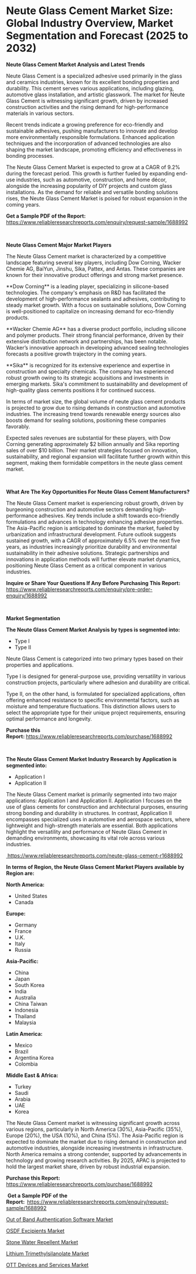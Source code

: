 <p><h1>Neute Glass Cement Market Size: Global Industry Overview, Market Segmentation and Forecast (2025 to 2032)</h1></p><p><strong>Neute Glass Cement Market Analysis and Latest Trends</strong></p>
<p><p>Neute Glass Cement is a specialized adhesive used primarily in the glass and ceramics industries, known for its excellent bonding properties and durability. This cement serves various applications, including glazing, automotive glass installation, and artistic glasswork. The market for Neute Glass Cement is witnessing significant growth, driven by increased construction activities and the rising demand for high-performance materials in various sectors.</p><p>Recent trends indicate a growing preference for eco-friendly and sustainable adhesives, pushing manufacturers to innovate and develop more environmentally responsible formulations. Enhanced application techniques and the incorporation of advanced technologies are also shaping the market landscape, promoting efficiency and effectiveness in bonding processes.</p><p>The Neute Glass Cement Market is expected to grow at a CAGR of 9.2% during the forecast period. This growth is further fueled by expanding end-use industries, such as automotive, construction, and home décor, alongside the increasing popularity of DIY projects and custom glass installations. As the demand for reliable and versatile bonding solutions rises, the Neute Glass Cement Market is poised for robust expansion in the coming years.</p></p>
<p><strong>Get a Sample PDF of the Report:&nbsp;</strong> <a href="https://www.reliableresearchreports.com/enquiry/request-sample/1688992?utm_campaign=33&utm_medium=2&utm_source=Github&utm_content=ia&utm_term=06012025&utm_id=neute-glass-cement">https://www.reliableresearchreports.com/enquiry/request-sample/1688992</a></p>
<p>&nbsp;</p>
<p><strong>Neute Glass Cement Major Market Players</strong></p>
<p><p>The Neute Glass Cement market is characterized by a competitive landscape featuring several key players, including Dow Corning, Wacker Chemie AG, BaiYun, Jinshu, Sika, Pattex, and Antas. These companies are known for their innovative product offerings and strong market presence.</p><p>**Dow Corning** is a leading player, specializing in silicone-based technologies. The company's emphasis on R&D has facilitated the development of high-performance sealants and adhesives, contributing to steady market growth. With a focus on sustainable solutions, Dow Corning is well-positioned to capitalize on increasing demand for eco-friendly products.</p><p>**Wacker Chemie AG** has a diverse product portfolio, including silicone and polymer products. Their strong financial performance, driven by their extensive distribution network and partnerships, has been notable. Wacker’s innovative approach in developing advanced sealing technologies forecasts a positive growth trajectory in the coming years.</p><p>**Sika** is recognized for its extensive experience and expertise in construction and specialty chemicals. The company has experienced robust growth owing to its strategic acquisitions and investments in emerging markets. Sika's commitment to sustainability and development of high-quality glass cements positions it for continued success.</p><p>In terms of market size, the global volume of neute glass cement products is projected to grow due to rising demands in construction and automotive industries. The increasing trend towards renewable energy sources also boosts demand for sealing solutions, positioning these companies favorably.</p><p>Expected sales revenues are substantial for these players, with Dow Corning generating approximately $2 billion annually and Sika reporting sales of over $10 billion. Their market strategies focused on innovation, sustainability, and regional expansion will facilitate further growth within this segment, making them formidable competitors in the neute glass cement market.</p></p>
<p>&nbsp;</p>
<p><strong>What Are The Key Opportunities For Neute Glass Cement Manufacturers?</strong></p>
<p><p>The Neute Glass Cement market is experiencing robust growth, driven by burgeoning construction and automotive sectors demanding high-performance adhesives. Key trends include a shift towards eco-friendly formulations and advances in technology enhancing adhesive properties. The Asia-Pacific region is anticipated to dominate the market, fueled by urbanization and infrastructural development. Future outlook suggests sustained growth, with a CAGR of approximately 6.5% over the next five years, as industries increasingly prioritize durability and environmental sustainability in their adhesive solutions. Strategic partnerships and innovations in application methods will further elevate market dynamics, positioning Neute Glass Cement as a critical component in various industries.</p></p>
<p><strong>Inquire or Share Your Questions If Any Before Purchasing This Report:</strong> <a href="https://www.reliableresearchreports.com/enquiry/pre-order-enquiry/1688992?utm_campaign=33&utm_medium=2&utm_source=Github&utm_content=ia&utm_term=06012025&utm_id=neute-glass-cement">https://www.reliableresearchreports.com/enquiry/pre-order-enquiry/1688992</a></p>
<p>&nbsp;</p>
<p><strong>Market Segmentation</strong></p>
<p><strong>The Neute Glass Cement Market Analysis by types is segmented into:</strong></p>
<p><ul><li>Type I</li><li>Type II</li></ul></p>
<p><p>Neute Glass Cement is categorized into two primary types based on their properties and applications. </p><p>Type I is designed for general-purpose use, providing versatility in various construction projects, particularly where adhesion and durability are critical. </p><p>Type II, on the other hand, is formulated for specialized applications, often offering enhanced resistance to specific environmental factors, such as moisture and temperature fluctuations. This distinction allows users to select the appropriate type for their unique project requirements, ensuring optimal performance and longevity.</p></p>
<p><strong>Purchase this Report:&nbsp;</strong><a href="https://www.reliableresearchreports.com/purchase/1688992?utm_campaign=33&utm_medium=2&utm_source=Github&utm_content=ia&utm_term=06012025&utm_id=neute-glass-cement">https://www.reliableresearchreports.com/purchase/1688992</a></p>
<p>&nbsp;</p>
<p><strong>The Neute Glass Cement Market Industry Research by Application is segmented into:</strong></p>
<p><ul><li>Application I</li><li>Application II</li></ul></p>
<p><p>The Neute Glass Cement market is primarily segmented into two major applications: Application I and Application II. Application I focuses on the use of glass cements for construction and architectural purposes, ensuring strong bonding and durability in structures. In contrast, Application II encompasses specialized uses in automotive and aerospace sectors, where lightweight and high-strength materials are essential. Both applications highlight the versatility and performance of Neute Glass Cement in demanding environments, showcasing its vital role across various industries.</p></p>
<p><a href="https://www.reliableresearchreports.com/neute-glass-cement-r1688992?utm_campaign=33&utm_medium=2&utm_source=Github&utm_content=ia&utm_term=06012025&utm_id=neute-glass-cement">&nbsp;https://www.reliableresearchreports.com/neute-glass-cement-r1688992</a></p>
<p><strong>In terms of Region, the Neute Glass Cement Market Players available by Region are:</strong></p>
<p>
    <p> <strong> North America: </strong>
        <ul>
            <li>United States</li>
            <li>Canada</li>
        </ul>
        </p> 
    <p> <strong> Europe: </strong>
        <ul>
            <li>Germany</li>
            <li>France</li>
            <li>U.K.</li>
            <li>Italy</li>
            <li>Russia</li>
        </ul>
        </p> 
    <p> <strong> Asia-Pacific: </strong>
        <ul>
            <li>China</li>
            <li>Japan</li>
            <li>South Korea</li>
            <li>India</li>
            <li>Australia</li>
            <li>China Taiwan</li>
            <li>Indonesia</li>
            <li>Thailand</li>
            <li>Malaysia</li>
        </ul>
        </p> 
    <p> <strong> Latin America: </strong>
        <ul>
            <li>Mexico</li>
            <li>Brazil</li>
            <li>Argentina Korea</li>
            <li>Colombia</li>
        </ul>
        </p> 
    <p> <strong> Middle East & Africa: </strong>
        <ul>
            <li>Turkey</li>
            <li>Saudi</li>
            <li>Arabia</li>
            <li>UAE</li>
            <li>Korea</li>
        </ul>
    </p>
    </p>
<p><p>The Neute Glass Cement market is witnessing significant growth across various regions, particularly in North America (30%), Asia-Pacific (35%), Europe (20%), the USA (10%), and China (5%). The Asia-Pacific region is expected to dominate the market due to rising demand in construction and automotive industries, alongside increasing investments in infrastructure. North America remains a strong contender, supported by advancements in technology and growing research activities. By 2025, APAC is projected to hold the largest market share, driven by robust industrial expansion.</p></p>
<p><strong>Purchase this Report: </strong><a href="https://www.reliableresearchreports.com/purchase/1688992?utm_campaign=33&utm_medium=2&utm_source=Github&utm_content=ia&utm_term=06012025&utm_id=neute-glass-cement">https://www.reliableresearchreports.com/purchase/1688992</a></p>
<p>&nbsp;<strong>Get a Sample PDF of the Report:&nbsp;&nbsp;</strong><a href="https://www.reliableresearchreports.com/enquiry/request-sample/1688992?utm_campaign=33&utm_medium=2&utm_source=Github&utm_content=ia&utm_term=06012025&utm_id=neute-glass-cement">https://www.reliableresearchreports.com/enquiry/request-sample/1688992</a></p>
<p><strong></strong></p>
<p><p><a href="https://www.linkedin.com/pulse/evaluating-market-players-out-band-authentication-software-n3ije?utm_campaign=33&utm_medium=2&utm_source=Github&utm_content=ia&utm_term=06012025&utm_id=neute-glass-cement">Out of Band Authentication Software Market</a></p><p><a href="https://www.linkedin.com/pulse/future-market-trends-osdf-excipients-forecasting-size-share-bw9jc?utm_campaign=33&utm_medium=2&utm_source=Github&utm_content=ia&utm_term=06012025&utm_id=neute-glass-cement">OSDF Excipients Market</a></p><p><a href="https://github.com/flnordan65e0/Market-Research-Report-List-1/blob/main/stone-water-repellent-market.md?utm_campaign=33&utm_medium=2&utm_source=Github&utm_content=ia&utm_term=06012025&utm_id=neute-glass-cement">Stone Water Repellent Market</a></p><p><a href="https://github.com/lindaopodray/Market-Research-Report-List-1/blob/main/lithium-trimethylsilanolate-market.md?utm_campaign=33&utm_medium=2&utm_source=Github&utm_content=ia&utm_term=06012025&utm_id=neute-glass-cement">Lithium Trimethylsilanolate Market</a></p><p><a href="https://www.linkedin.com/pulse/global-ott-devices-services-market-sector2025-2032-metrics-rsz1c?utm_campaign=33&utm_medium=2&utm_source=Github&utm_content=ia&utm_term=06012025&utm_id=neute-glass-cement">OTT Devices and Services Market</a></p></p>
